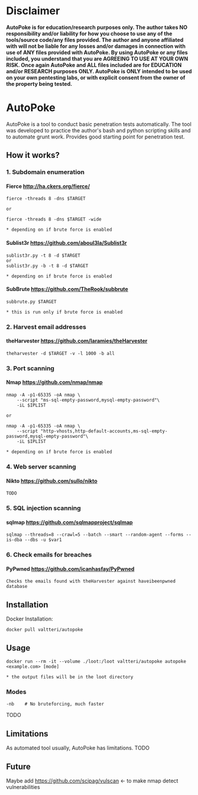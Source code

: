 # Disclaimer
**AutoPoke is for education/research purposes only. The author takes NO responsibility and/or liability for how you choose to use any of the tools/source code/any files provided. The author and anyone affiliated with will not be liable for any losses and/or damages in connection with use of ANY files provided with AutoPoke. By using AutoPoke or any files included, you understand that you are AGREEING TO USE AT YOUR OWN RISK. Once again AutoPoke and ALL files included are for EDUCATION and/or
RESEARCH purposes ONLY. AutoPoke is ONLY intended to be used on your own pentesting labs, or with explicit consent from the owner of the property being tested.**

# AutoPoke
AutoPoke is a tool to conduct basic penetration tests automatically.
The tool was developed to practice the author's bash and python scripting skills and to automate grunt work.
Provides good starting point for penetration test.


## How it works?
### 1. Subdomain enumeration

#### Fierce http://ha.ckers.org/fierce/
```
fierce -threads 8 -dns $TARGET

or

fierce -threads 8 -dns $TARGET -wide

* depending on if brute force is enabled
```

#### Sublist3r https://github.com/aboul3la/Sublist3r
```
sublist3r.py -t 8 -d $TARGET
or
sublist3r.py -b -t 8 -d $TARGET

* depending on if brute force is enabled
```

#### SubBrute https://github.com/TheRook/subbrute
```
subbrute.py $TARGET

* this is run only if brute force is enabled
```


### 2. Harvest email addresses

#### theHarvester https://github.com/laramies/theHarvester
```
theharvester -d $TARGET -v -l 1000 -b all
```


### 3. Port scanning

#### Nmap https://github.com/nmap/nmap
```
nmap -A -p1-65335 -oA nmap \
    --script "ms-sql-empty-password,mysql-empty-password"\
    -iL $IPLIST

or

nmap -A -p1-65335 -oA nmap \
    --script "http-vhosts,http-default-accounts,ms-sql-empty-password,mysql-empty-password"\
    -iL $IPLIST

* depending on if brute force is enabled
```


### 4. Web server scanning

#### Nikto https://github.com/sullo/nikto
```
TODO
```


### 5. SQL injection scanning

#### sqlmap https://github.com/sqlmapproject/sqlmap
```
sqlmap --threads=8 --crawl=5 --batch --smart --random-agent --forms --is-dba --dbs -u $var1
```


### 6. Check emails for breaches
#### PyPwned https://github.com/icanhasfay/PyPwned
```
Checks the emails found with theHarvester against haveibeenpwned database
```


## Installation
Docker Installation:
```
docker pull valtteri/autopoke
```

## Usage
```
docker run --rm -it --volume ./loot:/loot valtteri/autopoke autopoke <example.com> [mode]

* the output files will be in the loot directory
```

### Modes
```
-nb    # No bruteforcing, much faster
```
TODO


## Limitations
As automated tool usually, AutoPoke has limitations.
TODO


## Future
Maybe add https://github.com/scipag/vulscan <- to make nmap detect vulnerabilities


